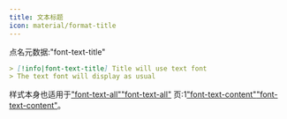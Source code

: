 ```yaml
---
title: 文本标题
icon: material/format-title
---
```


点名元数据:"font-text-title"

```md
> [!info|font-text-title] Title will use text font
> The text font will display as usual
```

样式本身也适用于["font-text-all"](../combined-styling/page-26.md)["font-text-all"](../combined-styling/page-26.md)
页:1["font-text-content"](../content-styling/page-16.md)["font-text-content"](../content-styling/page-16.md)。

